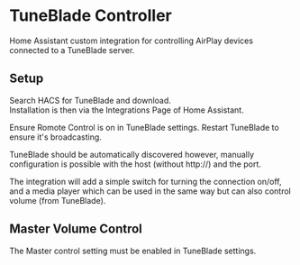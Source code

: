 # TuneBlade Controller
Home Assistant custom integration for controlling AirPlay devices connected to a TuneBlade server.

## Setup
Search HACS for TuneBlade and download.  
Installation is then via the Integrations Page of Home Assistant.

Ensure Romote Control is on in TuneBlade settings. 
Restart TuneBlade to ensure it's broadcasting.

TuneBlade should be automatically discovered however, manually configuration is possible with the host (without http://) and the port.

The integration will add a simple switch for turning the connection on/off, and a media player which can be used in the same way but can also control volume (from TuneBlade). 

## Master Volume Control
The Master control setting must be enabled in TuneBlade settings. 


